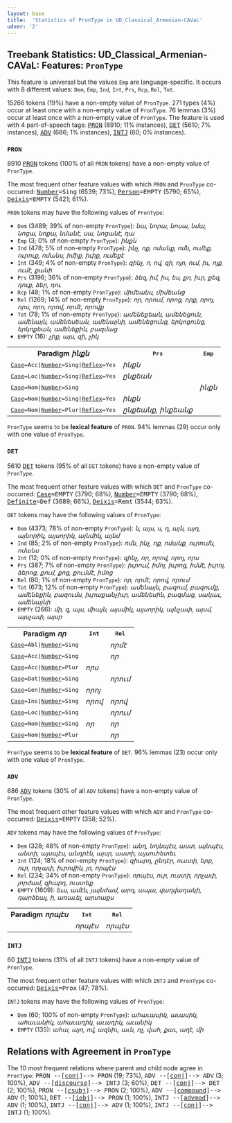 ```yaml
---
layout: base
title:  'Statistics of PronType in UD_Classical_Armenian-CAVaL'
udver: '2'
---
```


## Treebank Statistics: UD_Classical_Armenian-CAVaL: Features: `PronType`

This feature is universal but the values `Emp` are language-specific.
It occurs with 8 different values: `Dem`, `Emp`, `Ind`, `Int`, `Prs`, `Rcp`, `Rel`, `Tot`.

15266 tokens (19%) have a non-empty value of `PronType`.
271 types (4%) occur at least once with a non-empty value of `PronType`.
76 lemmas (3%) occur at least once with a non-empty value of `PronType`.
The feature is used with 4 part-of-speech tags: <tt><a href="xcl_caval-pos-PRON.html">PRON</a></tt> (8910; 11% instances), <tt><a href="xcl_caval-pos-DET.html">DET</a></tt> (5610; 7% instances), <tt><a href="xcl_caval-pos-ADV.html">ADV</a></tt> (686; 1% instances), <tt><a href="xcl_caval-pos-INTJ.html">INTJ</a></tt> (60; 0% instances).

### `PRON`

8910 <tt><a href="xcl_caval-pos-PRON.html">PRON</a></tt> tokens (100% of all `PRON` tokens) have a non-empty value of `PronType`.

The most frequent other feature values with which `PRON` and `PronType` co-occurred: <tt><a href="xcl_caval-feat-Number.html">Number</a></tt><tt>=Sing</tt> (6539; 73%), <tt><a href="xcl_caval-feat-Person.html">Person</a></tt><tt>=EMPTY</tt> (5790; 65%), <tt><a href="xcl_caval-feat-Deixis.html">Deixis</a></tt><tt>=EMPTY</tt> (5421; 61%).

`PRON` tokens may have the following values of `PronType`:

* `Dem` (3489; 39% of non-empty `PronType`): <em>նա, նորա, նոսա, նմա, նոցա, նոքա, նմանէ, սա, նոցանէ, դա</em>
* `Emp` (3; 0% of non-empty `PronType`): <em>ինքն</em>
* `Ind` (478; 5% of non-empty `PronType`): <em>ինչ, ոք, ոմանք, ոմն, ումեք, ուրուք, ոմանս, իմիք, իւիք, ումեքէ</em>
* `Int` (349; 4% of non-empty `PronType`): <em>զինչ, ո, ով, զի, ոյր, ում, իւ, ոյք, ումէ, քանի</em>
* `Prs` (3196; 36% of non-empty `PronType`): <em>ձեզ, իմ, իս, ես, քո, իւր, քեզ, դուք, ձեր, դու</em>
* `Rcp` (48; 1% of non-empty `PronType`): <em>միմեանս, միմեանց</em>
* `Rel` (1269; 14% of non-empty `PronType`): <em>որ, որում, որոց, որք, որոյ, որս, որո, որով, որմէ, որովք</em>
* `Tot` (78; 1% of non-empty `PronType`): <em>ամենեքեան, ամենեցուն, ամենայն, ամենեսեան, ամենայնի, ամենեցունց, երկոցունց, երկոքեան, ամենեքին, բազմաց</em>
* `EMPTY` (16): <em>չիք, այս, զի, չիկ</em>

<table>
  <tr><th>Paradigm <i>ինքն</i></th><th><tt>Prs</tt></th><th><tt>Emp</tt></th></tr>
  <tr><td><tt><tt><a href="xcl_caval-feat-Case.html">Case</a></tt><tt>=Acc</tt>|<tt><a href="xcl_caval-feat-Number.html">Number</a></tt><tt>=Sing</tt>|<tt><a href="xcl_caval-feat-Reflex.html">Reflex</a></tt><tt>=Yes</tt></tt></td><td><em>ինքն</em></td><td></td></tr>
  <tr><td><tt><tt><a href="xcl_caval-feat-Case.html">Case</a></tt><tt>=Loc</tt>|<tt><a href="xcl_caval-feat-Number.html">Number</a></tt><tt>=Sing</tt>|<tt><a href="xcl_caval-feat-Reflex.html">Reflex</a></tt><tt>=Yes</tt></tt></td><td><em>ընքեան</em></td><td></td></tr>
  <tr><td><tt><tt><a href="xcl_caval-feat-Case.html">Case</a></tt><tt>=Nom</tt>|<tt><a href="xcl_caval-feat-Number.html">Number</a></tt><tt>=Sing</tt></tt></td><td></td><td><em>ինքն</em></td></tr>
  <tr><td><tt><tt><a href="xcl_caval-feat-Case.html">Case</a></tt><tt>=Nom</tt>|<tt><a href="xcl_caval-feat-Number.html">Number</a></tt><tt>=Sing</tt>|<tt><a href="xcl_caval-feat-Reflex.html">Reflex</a></tt><tt>=Yes</tt></tt></td><td><em>ինքն</em></td><td></td></tr>
  <tr><td><tt><tt><a href="xcl_caval-feat-Case.html">Case</a></tt><tt>=Nom</tt>|<tt><a href="xcl_caval-feat-Number.html">Number</a></tt><tt>=Plur</tt>|<tt><a href="xcl_caval-feat-Reflex.html">Reflex</a></tt><tt>=Yes</tt></tt></td><td><em>ընքեանք, ինքեանք</em></td><td></td></tr>
</table>

`PronType` seems to be **lexical feature** of `PRON`. 94% lemmas (29) occur only with one value of `PronType`.

### `DET`

5610 <tt><a href="xcl_caval-pos-DET.html">DET</a></tt> tokens (95% of all `DET` tokens) have a non-empty value of `PronType`.

The most frequent other feature values with which `DET` and `PronType` co-occurred: <tt><a href="xcl_caval-feat-Case.html">Case</a></tt><tt>=EMPTY</tt> (3790; 68%), <tt><a href="xcl_caval-feat-Number.html">Number</a></tt><tt>=EMPTY</tt> (3790; 68%), <tt><a href="xcl_caval-feat-Definite.html">Definite</a></tt><tt>=Def</tt> (3689; 66%), <tt><a href="xcl_caval-feat-Deixis.html">Deixis</a></tt><tt>=Remt</tt> (3544; 63%).

`DET` tokens may have the following values of `PronType`:

* `Dem` (4373; 78% of non-empty `PronType`): <em>ն, այս, ս, դ, այն, այդ, այնորիկ, այսորիկ, այնմիկ, այնմ</em>
* `Ind` (85; 2% of non-empty `PronType`): <em>ոմն, ինչ, ոք, ոմանք, ուրումն, ոմանս</em>
* `Int` (12; 0% of non-empty `PronType`): <em>զինչ, որ, որով, որոյ, որս</em>
* `Prs` (387; 7% of non-empty `PronType`): <em>իւրում, իմոյ, իւրոց, իմմէ, իւրոյ, ձերոց, քում, քոց, քումմէ, իմոց</em>
* `Rel` (80; 1% of non-empty `PronType`): <em>որ, որմէ, որով, որում</em>
* `Tot` (673; 12% of non-empty `PronType`): <em>ամենայն, բազում, բազումք, ամենեքին, բազումս, իւրաքանչիւր, ամենեսին, բազմաց, սակաւ, ամենայնի</em>
* `EMPTY` (266): <em>մի, զ, այս, միայն, այսմիկ, այսորիկ, այնչափ, այսմ, այսչափ, այսր</em>

<table>
  <tr><th>Paradigm <i>որ</i></th><th><tt>Int</tt></th><th><tt>Rel</tt></th></tr>
  <tr><td><tt><tt><a href="xcl_caval-feat-Case.html">Case</a></tt><tt>=Abl</tt>|<tt><a href="xcl_caval-feat-Number.html">Number</a></tt><tt>=Sing</tt></tt></td><td></td><td><em>որմէ</em></td></tr>
  <tr><td><tt><tt><a href="xcl_caval-feat-Case.html">Case</a></tt><tt>=Acc</tt>|<tt><a href="xcl_caval-feat-Number.html">Number</a></tt><tt>=Sing</tt></tt></td><td></td><td><em>որ</em></td></tr>
  <tr><td><tt><tt><a href="xcl_caval-feat-Case.html">Case</a></tt><tt>=Acc</tt>|<tt><a href="xcl_caval-feat-Number.html">Number</a></tt><tt>=Plur</tt></tt></td><td><em>որս</em></td><td></td></tr>
  <tr><td><tt><tt><a href="xcl_caval-feat-Case.html">Case</a></tt><tt>=Dat</tt>|<tt><a href="xcl_caval-feat-Number.html">Number</a></tt><tt>=Sing</tt></tt></td><td></td><td><em>որում</em></td></tr>
  <tr><td><tt><tt><a href="xcl_caval-feat-Case.html">Case</a></tt><tt>=Gen</tt>|<tt><a href="xcl_caval-feat-Number.html">Number</a></tt><tt>=Sing</tt></tt></td><td><em>որոյ</em></td><td></td></tr>
  <tr><td><tt><tt><a href="xcl_caval-feat-Case.html">Case</a></tt><tt>=Ins</tt>|<tt><a href="xcl_caval-feat-Number.html">Number</a></tt><tt>=Sing</tt></tt></td><td><em>որով</em></td><td><em>որով</em></td></tr>
  <tr><td><tt><tt><a href="xcl_caval-feat-Case.html">Case</a></tt><tt>=Loc</tt>|<tt><a href="xcl_caval-feat-Number.html">Number</a></tt><tt>=Sing</tt></tt></td><td></td><td><em>որում</em></td></tr>
  <tr><td><tt><tt><a href="xcl_caval-feat-Case.html">Case</a></tt><tt>=Nom</tt>|<tt><a href="xcl_caval-feat-Number.html">Number</a></tt><tt>=Sing</tt></tt></td><td><em>որ</em></td><td><em>որ</em></td></tr>
  <tr><td><tt><tt><a href="xcl_caval-feat-Case.html">Case</a></tt><tt>=Nom</tt>|<tt><a href="xcl_caval-feat-Number.html">Number</a></tt><tt>=Plur</tt></tt></td><td></td><td><em>որ</em></td></tr>
</table>

`PronType` seems to be **lexical feature** of `DET`. 96% lemmas (23) occur only with one value of `PronType`.

### `ADV`

686 <tt><a href="xcl_caval-pos-ADV.html">ADV</a></tt> tokens (30% of all `ADV` tokens) have a non-empty value of `PronType`.

The most frequent other feature values with which `ADV` and `PronType` co-occurred: <tt><a href="xcl_caval-feat-Deixis.html">Deixis</a></tt><tt>=EMPTY</tt> (358; 52%).

`ADV` tokens may have the following values of `PronType`:

* `Dem` (328; 48% of non-empty `PronType`): <em>անդ, նոյնպէս, աստ, այնպէս, անտի, այսպէս, անդրէն, այսր, աստի, այսուհետեւ</em>
* `Int` (124; 18% of non-empty `PronType`): <em>զիարդ, ընդէր, ուստի, երբ, ուր, որչափ, իւրովին, յո, որպէս</em>
* `Rel` (234; 34% of non-empty `PronType`): <em>որպէս, ուր, ուստի, որչափ, յորժամ, զիարդ, ուստեք</em>
* `EMPTY` (1609): <em>եւս, ամէն, յայնժամ, արդ, ապա, վաղվաղակի, դարձեալ, ի, առաւել, արտաքս</em>

<table>
  <tr><th>Paradigm <i>որպէս</i></th><th><tt>Int</tt></th><th><tt>Rel</tt></th></tr>
  <tr><td><tt></tt></td><td><em>որպէս</em></td><td><em>որպէս</em></td></tr>
</table>

### `INTJ`

60 <tt><a href="xcl_caval-pos-INTJ.html">INTJ</a></tt> tokens (31% of all `INTJ` tokens) have a non-empty value of `PronType`.

The most frequent other feature values with which `INTJ` and `PronType` co-occurred: <tt><a href="xcl_caval-feat-Deixis.html">Deixis</a></tt><tt>=Prox</tt> (47; 78%).

`INTJ` tokens may have the following values of `PronType`:

* `Dem` (60; 100% of non-empty `PronType`): <em>ահաւասիկ, աւասիկ, ահաւանիկ, ահաւադիկ, աւադիկ, աւանիկ</em>
* `EMPTY` (135): <em>ահա, այո, ով, ազնիւ, աւն, ոչ, վահ, քաւ, աղէ, մի</em>

## Relations with Agreement in `PronType`

The 10 most frequent relations where parent and child node agree in `PronType`:
<tt>PRON --[<tt><a href="xcl_caval-dep-conj.html">conj</a></tt>]--> PRON</tt> (19; 73%),
<tt>ADV --[<tt><a href="xcl_caval-dep-conj.html">conj</a></tt>]--> ADV</tt> (3; 100%),
<tt>ADV --[<tt><a href="xcl_caval-dep-discourse.html">discourse</a></tt>]--> INTJ</tt> (3; 60%),
<tt>DET --[<tt><a href="xcl_caval-dep-conj.html">conj</a></tt>]--> DET</tt> (2; 100%),
<tt>PRON --[<tt><a href="xcl_caval-dep-csubj.html">csubj</a></tt>]--> PRON</tt> (2; 100%),
<tt>ADV --[<tt><a href="xcl_caval-dep-compound.html">compound</a></tt>]--> ADV</tt> (1; 100%),
<tt>DET --[<tt><a href="xcl_caval-dep-iobj.html">iobj</a></tt>]--> PRON</tt> (1; 100%),
<tt>INTJ --[<tt><a href="xcl_caval-dep-advmod.html">advmod</a></tt>]--> ADV</tt> (1; 100%),
<tt>INTJ --[<tt><a href="xcl_caval-dep-conj.html">conj</a></tt>]--> ADV</tt> (1; 100%),
<tt>INTJ --[<tt><a href="xcl_caval-dep-conj.html">conj</a></tt>]--> INTJ</tt> (1; 100%).

